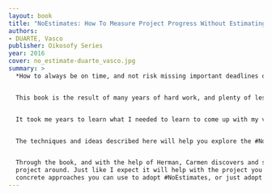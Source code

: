 ```yaml
---
layout: book
title: "NoEstimates: How To Measure Project Progress Without Estimating"
authors:
- DUARTE, Vasco
publisher: Oikosofy Series
year: 2016
cover: no_estimate-duarte_vasco.jpg
summary: >
  *How to always be on time, and not risk missing important deadlines or go over budget*


  This book is the result of many years of hard work, and plenty of lessons learned. I wrote it because I believe we can do better than the accepted "status quo" in the software industry.


  It took me years to learn what I needed to learn to come up with my version of the #NoEstimates approach. You can do it in weeks!


  The techniques and ideas described here will help you explore the #NoEstimates universe in a very practical and hands-on manner. You will walk through Carmen's story. Carmen is a senior, very experienced project manager who is now confronted with a very difficult project. One would say, an impossible project.


  Through the book, and with the help of Herman, Carmen discovers and slowly adopts #NoEstimates which helps her turn that
  project around. Just like I expect it will help with the project you are in right now. The book also includes many
  concrete approaches you can use to adopt #NoEstimates, or just adopt those practices on their own.
---
```

